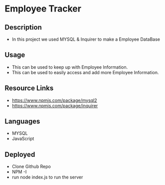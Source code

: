 # Employee Tracker
## Description  
- In this project we used MYSQL & Inquirer to make a Employee DataBase

## Usage 
- This can be used to keep up with Employee Information.
- This can be used to easily access and add more Employee Information.

## Resource Links
- https://www.npmjs.com/package/mysql2
- https://www.npmjs.com/package/inquirer


## Languages 
- MYSQL
- JavaScript 


## Deployed
- Clone Github Repo
- NPM -I
- run node index.js to run the server


